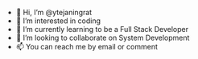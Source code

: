 - 👋 Hi, I’m @ytejaningrat
- 👀 I’m interested in coding
- 🌱 I’m currently learning to be a Full Stack Developer
- 💞️ I’m looking to collaborate on System Development
- 📫 You can reach me by email or comment

<!---
ytejaningrat/ytejaningrat is a ✨ special ✨ repository because its `README.md` (this file) appears on your GitHub profile.
You can click the Preview link to take a look at your changes.
--->
